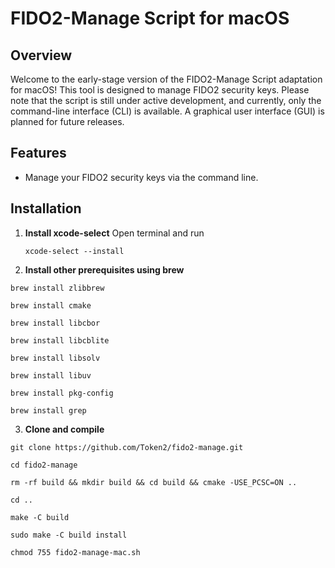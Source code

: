# FIDO2-Manage Script for macOS

## Overview
Welcome to the early-stage version of the FIDO2-Manage Script adaptation for macOS! This tool is designed to manage FIDO2 security keys. Please note that the script is still under active development, and currently, only the command-line interface (CLI) is available. A graphical user interface (GUI) is planned for future releases.

## Features
- Manage your FIDO2 security keys via the command line.

## Installation

1. **Install xcode-select**
   Open terminal and run

    `xcode-select --install`

3. **Install other prerequisites using brew**

`brew install zlibbrew`

`brew install cmake`

`brew install libcbor`

`brew install libcblite`

`brew install libsolv`

`brew install libuv`

`brew install pkg-config`

`brew install grep`


3. **Clone and compile**

`git clone https://github.com/Token2/fido2-manage.git`

`cd fido2-manage`

`rm -rf build && mkdir build && cd build && cmake -USE_PCSC=ON ..`

`cd ..`

`make -C build`

`sudo make -C build install`

`chmod 755 fido2-manage-mac.sh`

   
